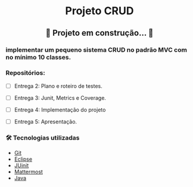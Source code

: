 <h1 align="center">Projeto CRUD</h1>

<h2 align="center"> 
	🚧  Projeto  em construção...  🚧
</h2>

<h3> implementar um pequeno sistema CRUD no padrão MVC com no mínimo 10 classes. </h3>

 <h3> Repositórios: </h3> 
 
- [ ] Entrega 2: Plano e roteiro de testes.
- [ ] Entrega 3: Junit,  Metrics e Coverage.
- [ ] Entrega 4: Implementação do projeto
- [ ] Entrega 5: Apresentação.


### 🛠 Tecnologias utilizadas
- [Git](https://git-scm.com/)
- [Eclipse](https://www.eclipse.org/downloads/)
- [JUinit](https://junit.org/junit5/)
- [Mattermost](http://mattermost.jeanpaullopes.pro.br:8065/login)
- [Java](https://www.java.com/pt-BR/)
  
